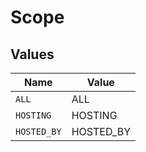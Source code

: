 # Scope


## Values

| Name        | Value       |
| ----------- | ----------- |
| `ALL`       | ALL         |
| `HOSTING`   | HOSTING     |
| `HOSTED_BY` | HOSTED_BY   |